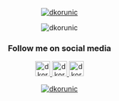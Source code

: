<!--suppress ALL -->

<p align="center">
  <a href="https://github.com/ryo-ma/github-profile-trophy"
    ><img
      src="https://github-profile-trophy.vercel.app/?username=dkorunic&column=-1"
      alt="dkorunic"
  /></a>
</p>

<p align="center">
  <a
    ><img
      src="https://github-readme-stats.vercel.app/api?username=dkorunic&show_icons=true&count_private=true"
      alt="dkorunic"
  /></a>
</p>

<h3 align="center">Follow me on social media</h3>

<p align="center">
  <a href="https://www.linkedin.com/in/dkorunic/" target="blank">
    <img
      src="https://cdn.jsdelivr.net/npm/simple-icons@6.16.0/icons/linkedin.svg"
      alt="dkorunic"
      height="30"
      width="30"
    />
  </a>

  <a href="https://twitter.com/dkorunic" target="blank">
    <img
      src="https://cdn.jsdelivr.net/npm/simple-icons@6.16.0/icons/twitter.svg"
      alt="dkorunic"
      height="30"
      width="30"
    />
  </a>

  <a href="https://www.instagram.com/dkorunic/" target="blank">
    <img
      src="https://cdn.jsdelivr.net/npm/simple-icons@6.16.0/icons/instagram.svg"
      alt="dkorunic"
      height="30"
      width="30"
    />
  </a>
</p>

<p align="center">
  <a href="https://twitter.com/intent/follow?screen_name=dkorunic">
    <img
      src="https://img.shields.io/twitter/follow/dkorunic?logo=twitter"
      alt="dkorunic"
    />
  </a>
</p>
